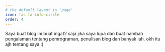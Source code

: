 ```yaml
---
# the default layout is 'page'
icon: fas fa-info-circle
order: 4
---
```


Saya buat blog ini buat ingat2 saja jika saya lupa
dan buat nambah pengalaman tentang pemrograman, penulisan blog dan banyak lah. okh itu ajh tentang saya :)
